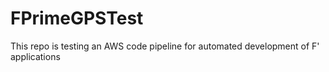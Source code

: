 # FPrimeGPSTest
This repo is testing an AWS code pipeline for automated development of F' applications
